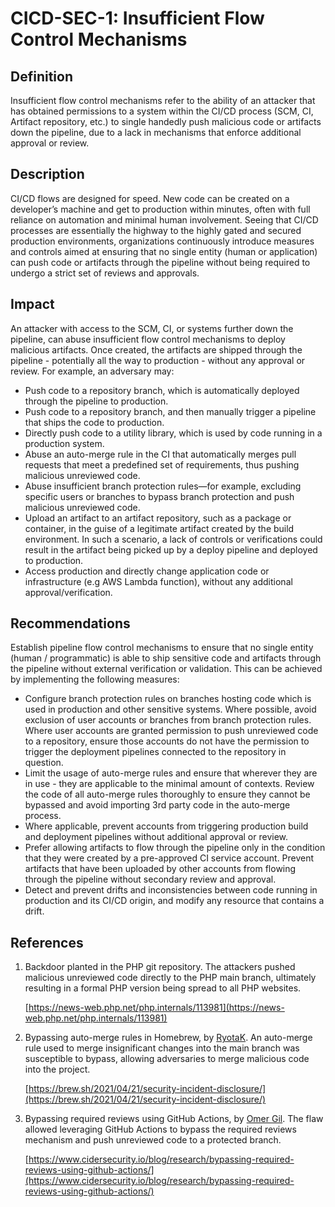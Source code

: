 # CICD-SEC-1: Insufficient Flow Control Mechanisms
## Definition

Insufficient flow control mechanisms refer to the ability of an attacker that has obtained permissions to a system within the CI/CD process (SCM, CI, Artifact repository, etc.) to single handedly push malicious code or artifacts down the pipeline, due to a lack in mechanisms that enforce additional approval or review.


## Description

CI/CD flows are designed for speed. New code can be created on a developer’s machine and get to production within minutes, often with full reliance on automation and minimal human involvement. Seeing that CI/CD processes are essentially the highway to the highly gated and secured production environments, organizations continuously introduce measures and controls aimed at ensuring that no single entity (human or application) can push code or artifacts through the pipeline without being required to undergo a strict set of reviews and approvals.


## Impact

An attacker with access to the SCM, CI, or systems further down the pipeline, can abuse insufficient flow control mechanisms to deploy malicious artifacts. Once created, the artifacts are shipped through the pipeline - potentially all the way to production - without any approval or review. For example, an adversary may:



* Push code to a repository branch, which is automatically deployed through the pipeline to production.
* Push code to a repository branch, and then manually trigger a pipeline that ships the code to production.
* Directly push code to a utility library, which is used by code running in a production system.
* Abuse an auto-merge rule in the CI that automatically merges pull requests that meet a predefined set of requirements, thus pushing malicious unreviewed code.
* Abuse insufficient branch protection rules—for example, excluding specific users or branches to bypass branch protection and push malicious unreviewed code.
* Upload an artifact to an artifact repository, such as a package or container, in the guise of a legitimate artifact created by the build environment. In such a scenario, a lack of controls or verifications could result in the artifact being picked up by a deploy pipeline and deployed to production.
* Access production and directly change application code or infrastructure (e.g AWS Lambda function), without any additional approval/verification.


## Recommendations

Establish pipeline flow control mechanisms to ensure that no single entity (human / programmatic) is able to ship sensitive code and artifacts through the pipeline without external verification or validation. This can be achieved by implementing the following measures:



* Configure branch protection rules on branches hosting code which is used in production and other sensitive systems. Where possible, avoid exclusion of user accounts or branches from branch protection rules. Where user accounts are granted permission to push unreviewed code to a repository, ensure those accounts do not have the permission to trigger the deployment pipelines connected to the repository in question.
* Limit the usage of auto-merge rules and ensure that wherever they are in use - they are applicable to the minimal amount of contexts. Review the code of all auto-merge rules thoroughly to ensure they cannot be bypassed and avoid importing 3rd party code in the auto-merge process.
* Where applicable, prevent accounts from triggering production build and deployment pipelines without additional approval or review.
* Prefer allowing artifacts to flow through the pipeline only in the condition that they were created by a pre-approved CI service account. Prevent artifacts that have been uploaded by other accounts from flowing through the pipeline without secondary review and approval.
* Detect and prevent drifts and inconsistencies between code running in production and its CI/CD origin, and modify any resource that contains a drift.


## References



1. Backdoor planted in the PHP git repository. The attackers pushed malicious unreviewed code directly to the PHP main branch, ultimately resulting in a formal PHP version being spread to all PHP websites.

    [https://news-web.php.net/php.internals/113981](https://news-web.php.net/php.internals/113981)

2. Bypassing auto-merge rules in Homebrew, by [RyotaK](https://twitter.com/ryotkak). An auto-merge rule used to merge insignificant changes into the main branch was susceptible to bypass, allowing adversaries to merge malicious code into the project.

    [https://brew.sh/2021/04/21/security-incident-disclosure/](https://brew.sh/2021/04/21/security-incident-disclosure/)

3. Bypassing required reviews using GitHub Actions, by [Omer Gil](https://twitter.com/omer_gil). The flaw allowed leveraging GitHub Actions to bypass the required reviews mechanism and push unreviewed code to a protected branch.

    [https://www.cidersecurity.io/blog/research/bypassing-required-reviews-using-github-actions/](https://www.cidersecurity.io/blog/research/bypassing-required-reviews-using-github-actions/)
